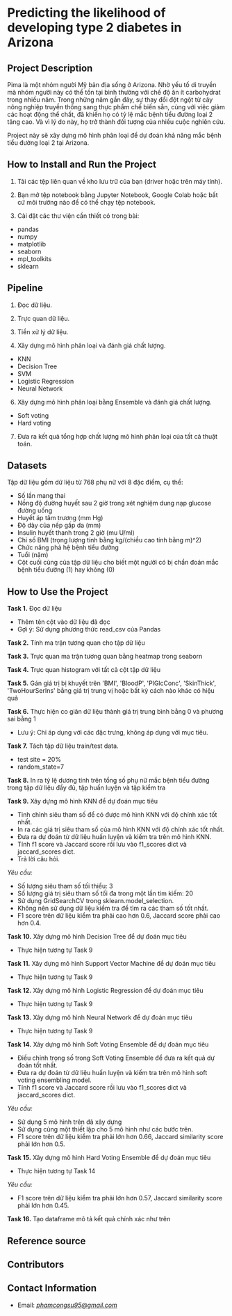 # Predicting the likelihood of developing type 2 diabetes in Arizona

## Project Description
Pima là một nhóm người Mỹ bản địa sống ở Arizona. Nhờ yếu tố di truyền mà nhóm người này có thể tồn tại bình thường với chế độ ăn ít carbohydrat trong nhiều năm. Trong những năm gần đây, sự thay đổi đột ngột từ cây nông nghiệp truyền thống sang thực phẩm chế biến sẵn, cùng với việc giảm các hoạt động thể chất, đã khiến họ có tỷ lệ mắc bệnh tiểu đường loại 2 tăng cao. Và vì lý do này, họ trở thành đối tượng của nhiều cuộc nghiên cứu.

Project này sẽ xây dựng mô hình phân loại để dự đoán khả năng mắc bệnh tiểu đường loại 2 tại Arizona.

## How to Install and Run the Project
1. Tải các tệp liên quan về kho lưu trữ của bạn (driver hoặc trên máy tính).

2. Bạn mở tệp notebook bằng Jupyter Notebook, Google Colab hoặc bất cứ môi trường nào để có thể chạy tệp notebook.

3. Cài đặt các thư viện cần thiết có trong bài:
* pandas
* numpy
* matplotlib
* seaborn
* mpl_toolkits
* sklearn

## Pipeline 

1. Đọc dữ liệu.

3. Trực quan dữ liệu.

4. Tiền xử lý dữ liệu.

5. Xây dựng mô hình phân loại và đánh giá chất lượng.
* KNN
* Decision Tree
* SVM
* Logistic Regression
* Neural Network

6. Xây dựng mô hình phân loại bằng Ensemble và đánh giá chất lượng.
* Soft voting
* Hard voting

7. Đưa ra kết quả tổng hợp chất lượng mô hình phân loại của tất cả thuật toán.

## Datasets

Tập dữ liệu gồm dữ liệu từ 768 phụ nữ với 8 đặc điểm, cụ thể:

* Số lần mang thai
* Nồng độ đường huyết sau 2 giờ trong xét nghiệm dung nạp glucose đường uống
* Huyết áp tâm trương (mm Hg)
* Độ dày của nếp gấp da (mm)
* Insulin huyết thanh trong 2 giờ (mu U/ml)
* Chỉ số BMI (trọng lượng tính bằng kg/(chiều cao tính bằng m)^2)
* Chức năng phả hệ bệnh tiểu đường
* Tuổi (năm)
* Cột cuối cùng của tập dữ liệu cho biết một người có bị chẩn đoán mắc bệnh tiểu đường (1) hay không (0)

## How to Use the Project
**Task 1.** Đọc dữ liệu

* Thêm tên cột vào dữ liệu đã đọc
* Gợi ý: Sử dụng phương thức read_csv của Pandas

**Task 2.** Tính ma trận tương quan cho tập dữ liệu

**Task 3.** Trực quan ma trận tương quan bằng heatmap trong seaborn

**Task 4.** Trực quan histogram với tất cả cột tập dữ liệu

**Task 5.** Gán giá trị bị khuyết trên 'BMI', 'BloodP', 'PlGlcConc', 'SkinThick', 'TwoHourSerIns' bằng giá trị trung vị hoặc bất kỳ cách nào khác có hiệu quả

**Task 6.** Thực hiện co giãn dữ liệu thành giá trị trung bình bằng 0 và phương sai bằng 1

* Lưu ý: Chỉ áp dụng với các đặc trưng, không áp dụng với mục tiêu.

**Task 7.** Tách tập dữ liệu train/test data.

* test site = 20%
* random_state=7

**Task 8.** In ra tỷ lệ dương tính trên tổng số phụ nữ mắc bệnh tiểu đường trong tập dữ liệu đầy đủ, tập huấn luyện và tập kiểm tra

**Task 9.** Xây dựng mô hình KNN để dự đoán mục tiêu
* Tinh chỉnh siêu tham số để có được mô hình KNN với độ chính xác tốt nhất.
* In ra các giá trị siêu tham số của mô hình KNN với độ chính xác tốt nhất.
* Đưa ra dự đoán từ dữ liệu huấn luyện và kiếm tra trên mô hình KNN.
* Tính f1 score và Jaccard score rồi lưu vào f1_scores dict và jaccard_scores dict.
* Trả lời câu hỏi.

*Yêu cầu:*
* Số lượng siêu tham số tối thiểu: 3
* Số lượng giá trị siêu tham số tối đa trong một lần tìm kiếm: 20
* Sử dụng GridSearchCV trong sklearn.model_selection.
* Không nên sử dụng dữ liệu kiểm tra để tìm ra các tham số tốt nhất.
* F1 score trên dữ liệu kiểm tra phải cao hơn 0.6, Jaccard score phải cao hơn 0.4.

**Task 10.** Xây dựng mô hình Decision Tree để dự đoán mục tiêu

* Thực hiện tương tự Task 9

**Task 11.** Xây dựng mô hình Support Vector Machine để dự đoán mục tiêu

* Thực hiện tương tự Task 9

**Task 12.** Xây dựng mô hình Logistic Regression để dự đoán mục tiêu

* Thực hiện tương tự Task 9

**Task 13.** Xây dựng mô hình Neural Network để dự đoán mục tiêu

* Thực hiện tương tự Task 9

**Task 14.** Xây dựng mô hình Soft Voting Ensemble để dự đoán mục tiêu

* Điều chỉnh trọng số trong Soft Voting Ensemble để đưa ra kết quả dự đoán tốt nhất.
* Đưa ra dự đoán từ dữ liệu huấn luyện và kiếm tra trên mô hình soft voting ensembling model.
* Tính f1 score và Jaccard score rồi lưu vào f1_scores dict và jaccard_scores dict.

*Yêu cầu:*
* Sử dụng 5 mô hình trên đã xây dựng
* Sử dụng cùng một thiết lập cho 5 mô hình như các bước trên.
* F1 score trên dữ liệu kiểm tra phải lớn hơn 0.66, Jaccard similarity score phải lớn hơn 0.5.

**Task 15.** Xây dựng mô hình Hard Voting Ensemble để dự đoán mục tiêu

* Thực hiện tương tự Task 14

*Yêu cầu:*
* F1 score trên dữ liệu kiểm tra phải lớn hơn 0.57, Jaccard similarity score phải lớn hơn 0.45.

**Task 16.** Tạo dataframe mô tả kết quả chính xác như trên

## Reference source

## Contributors

## Contact Information
* Email: *phamcongsu95@gmail.com*
